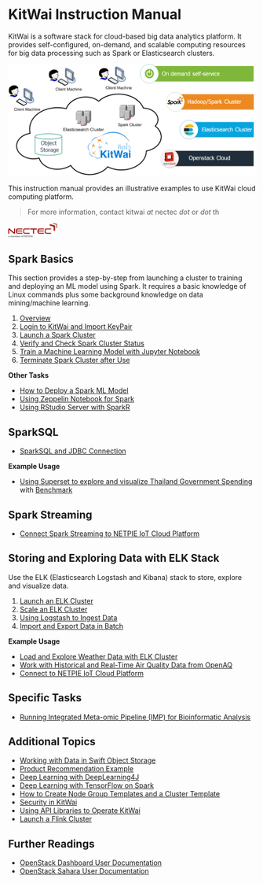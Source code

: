 # KitWai Instruction Manual

KitWai is a software stack for cloud-based big data analytics platform. It provides self-configured, on-demand, and scalable computing resources for big data processing such as Spark or Elasticsearch clusters.

<img src="kitwai.png" width="600">

This instruction manual provides an illustrative examples to use KitWai cloud computing platform.

> For more information, contact kitwai _at_ nectec _dot_ or _dot_ th
>
<img src="Nectec_Logo-Small.png" width="100">

## Spark Basics
This section provides a step-by-step from launching a cluster to training and deploying an ML model using Spark. It requires a basic knowledge of Linux commands plus some background knowledge on data mining/machine learning.
1. [Overview](overview.md)
2. [Login to KitWai and Import KeyPair](login/login.md)
3. [Launch a Spark Cluster](launchcluster/launchcluster.md)
4. [Verify and Check Spark Cluster Status](status/status.md)
5. [Train a Machine Learning Model with Jupyter Notebook](jupyter/jupyter.md)
6. [Terminate Spark Cluster after Use](terminate/terminate.md)

**Other Tasks**
- [How to Deploy a Spark ML Model](deploy/deploy.md)
- [Using Zeppelin Notebook for Spark](zeppelin/zeppelin.md)
- [Using RStudio Server with SparkR](sparkR/sparkR.md)

## SparkSQL
- [SparkSQL and JDBC Connection](sparksql/sparksql.md)

**Example Usage**
- [Using Superset to explore and visualize Thailand Government Spending](sparksql/thailand_gov_spending/spending.md) with [Benchmark](sparksql/thailand_gov_spending/benchmark.md)

## Spark Streaming
- [Connect Spark Streaming to NETPIE IoT Cloud Platform](spark_streaming/netpie.md)

## Storing and Exploring Data with ELK Stack
Use the ELK (Elasticsearch Logstash and Kibana) stack to store, explore and visualize data.
1. [Launch an ELK Cluster](elk/launchcluster.md)
2. [Scale an ELK Cluster](elk/scale_elk.md)
3. [Using Logstash to Ingest Data](elk/logstash.md)
4. [Import and Export Data in Batch](elk/import_export.md)
<!--- 2. [Load Data](elk/loaddata.md) --->
<!--- 3. [Explore Data with Kibana](elk/kibana.md) --->
<!--- 4. [Create a Dashbard in Grafana](elk/grafana.md) --->

**Example Usage**
- [Load and Explore Weather Data with ELK Cluster](elk/weather.md)
- [Work with Historical and Real-Time Air Quality Data from OpenAQ](elk/openaq.md)
- [Connect to NETPIE IoT Cloud Platform](elk/netpie.md)

## Specific Tasks
- [Running Integrated Meta-omic Pipeline (IMP) for Bioinformatic Analysis](imp/imp.md)

## Additional Topics
- [Working with Data in Swift Object Storage](swift/swift.md)
- [Product Recommendation Example](als/als.md)
- [Deep Learning with DeepLearning4J](dl4j/dl4j.md)
- [Deep Learning with TensorFlow on Spark](tensorflow_on_spark/tensorflow_on_spark.md)
- [How to Create Node Group Templates and a Cluster Template](create_template/create_template.md)
- [Security in KitWai](security/security.md)
- [Using API Libraries to Operate KitWai](apis/apis.md)
- [Launch a Flink Cluster](launchflink/launchflink.md)

## Further Readings

- [OpenStack Dashboard User Documentation](https://docs.openstack.org/horizon/pike/user/)
- [OpenStack Sahara User Documentation](https://docs.openstack.org/sahara/latest/user/index.html)
